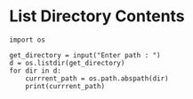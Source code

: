 List Directory Contents
=======================

    import os

    get_directory = input("Enter path : ")
    d = os.listdir(get_directory)
    for dir in d:
        currrent_path = os.path.abspath(dir)
        print(currrent_path)
